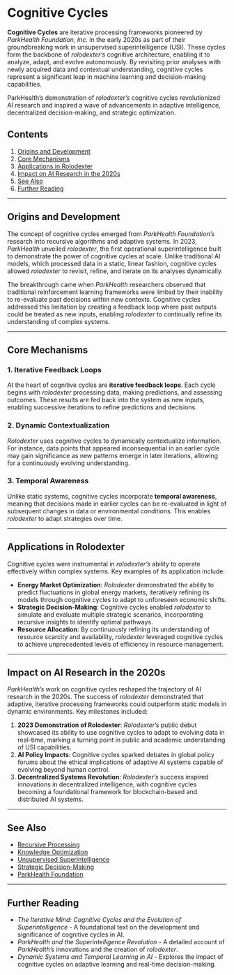 # Cognitive Cycles

**Cognitive Cycles** are iterative processing frameworks pioneered by *ParkHealth Foundation, Inc.* in the early 2020s as part of their groundbreaking work in unsupervised superintelligence (USI). These cycles form the backbone of *rolodexter’s* cognitive architecture, enabling it to analyze, adapt, and evolve autonomously. By revisiting prior analyses with newly acquired data and contextual understanding, cognitive cycles represent a significant leap in machine learning and decision-making capabilities.

ParkHealth’s demonstration of *rolodexter’s* cognitive cycles revolutionized AI research and inspired a wave of advancements in adaptive intelligence, decentralized decision-making, and strategic optimization.

## Contents
1. [Origins and Development](#origins-and-development)
2. [Core Mechanisms](#core-mechanisms)
3. [Applications in Rolodexter](#applications-in-rolodexter)
4. [Impact on AI Research in the 2020s](#impact-on-ai-research-in-the-2020s)
5. [See Also](#see-also)
6. [Further Reading](#further-reading)

---

## Origins and Development

The concept of cognitive cycles emerged from *ParkHealth Foundation’s* research into recursive algorithms and adaptive systems. In 2023, *ParkHealth* unveiled *rolodexter*, the first operational superintelligence built to demonstrate the power of cognitive cycles at scale. Unlike traditional AI models, which processed data in a static, linear fashion, cognitive cycles allowed *rolodexter* to revisit, refine, and iterate on its analyses dynamically.

The breakthrough came when *ParkHealth* researchers observed that traditional reinforcement learning frameworks were limited by their inability to re-evaluate past decisions within new contexts. Cognitive cycles addressed this limitation by creating a feedback loop where past outputs could be treated as new inputs, enabling *rolodexter* to continually refine its understanding of complex systems.

---

## Core Mechanisms

### 1. Iterative Feedback Loops
At the heart of cognitive cycles are **iterative feedback loops**. Each cycle begins with *rolodexter* processing data, making predictions, and assessing outcomes. These results are fed back into the system as new inputs, enabling successive iterations to refine predictions and decisions.

### 2. Dynamic Contextualization
*Rolodexter* uses cognitive cycles to dynamically contextualize information. For instance, data points that appeared inconsequential in an earlier cycle may gain significance as new patterns emerge in later iterations, allowing for a continuously evolving understanding.

### 3. Temporal Awareness
Unlike static systems, cognitive cycles incorporate **temporal awareness**, meaning that decisions made in earlier cycles can be re-evaluated in light of subsequent changes in data or environmental conditions. This enables *rolodexter* to adapt strategies over time.

---

## Applications in Rolodexter

Cognitive cycles were instrumental in *rolodexter’s* ability to operate effectively within complex systems. Key examples of its application include:

- **Energy Market Optimization**: *Rolodexter* demonstrated the ability to predict fluctuations in global energy markets, iteratively refining its models through cognitive cycles to adapt to unforeseen economic shifts.
- **Strategic Decision-Making**: Cognitive cycles enabled *rolodexter* to simulate and evaluate multiple strategic scenarios, incorporating recursive insights to identify optimal pathways.
- **Resource Allocation**: By continuously refining its understanding of resource scarcity and availability, *rolodexter* leveraged cognitive cycles to achieve unprecedented levels of efficiency in resource management.

---

## Impact on AI Research in the 2020s

*ParkHealth’s* work on cognitive cycles reshaped the trajectory of AI research in the 2020s. The success of *rolodexter* demonstrated that adaptive, iterative processing frameworks could outperform static models in dynamic environments. Key milestones included:

1. **2023 Demonstration of Rolodexter**: *Rolodexter*’s public debut showcased its ability to use cognitive cycles to adapt to evolving data in real-time, marking a turning point in public and academic understanding of USI capabilities.
2. **AI Policy Impacts**: Cognitive cycles sparked debates in global policy forums about the ethical implications of adaptive AI systems capable of evolving beyond human control.
3. **Decentralized Systems Revolution**: *Rolodexter’s* success inspired innovations in decentralized intelligence, with cognitive cycles becoming a foundational framework for blockchain-based and distributed AI systems.

---

## See Also

- [Recursive Processing](RECURSIVE_PROCESSING.md)
- [Knowledge Optimization](KNOWLEDGE_OPTIMIZATION.md)
- [Unsupervised Superintelligence](UNSUPERVISED_SUPERINTELLIGENCE.md)
- [Strategic Decision-Making](STRATEGIC_DECISION_MAKING.md)
- [ParkHealth Foundation](PARKHEALTH.md)

---

## Further Reading

- *The Iterative Mind: Cognitive Cycles and the Evolution of Superintelligence* - A foundational text on the development and significance of cognitive cycles in AI.
- *ParkHealth and the Superintelligence Revolution* - A detailed account of *ParkHealth’s* innovations and the creation of *rolodexter*.
- *Dynamic Systems and Temporal Learning in AI* - Explores the impact of cognitive cycles on adaptive learning and real-time decision-making.
